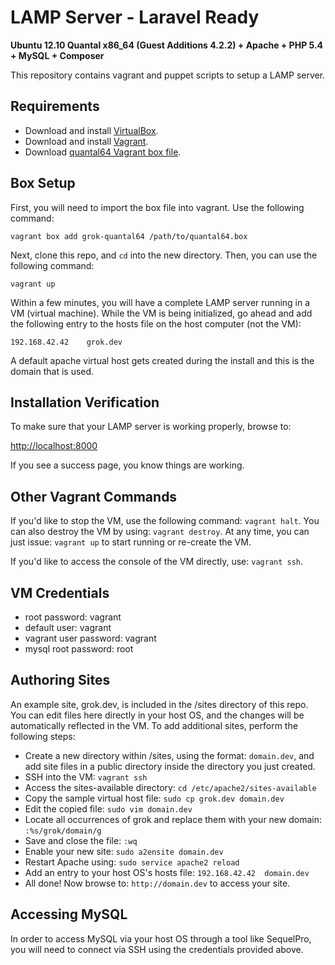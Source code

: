 # LAMP Server  - Laravel Ready

**Ubuntu 12.10 Quantal x86_64 (Guest Additions 4.2.2) + Apache + PHP 5.4 + MySQL + Composer**

This repository contains vagrant and puppet scripts to setup a LAMP server.

## Requirements

- Download and install [VirtualBox](https://www.virtualbox.org/wiki/Downloads).
- Download and install [Vagrant](http://www.vagrantup.com/downloads.html).
- Download [quantal64 Vagrant box file](https://github.com/downloads/roderik/VagrantQuantal64Box/quantal64.box).

## Box Setup

First, you will need to import the box file into vagrant. Use the following command:

```
vagrant box add grok-quantal64 /path/to/quantal64.box
```

Next, clone this repo, and `cd` into the new directory. Then, you can use the following command:

```
vagrant up
```

Within a few minutes, you will have a complete LAMP server running in a VM (virtual machine). While the VM is being initialized, go ahead and add the following entry to the hosts file on the host computer (not the VM):

```
192.168.42.42    grok.dev
```

A default apache virtual host gets created during the install and this is the domain that is used.  

## Installation Verification

To make sure that your LAMP server is working properly, browse to:

[http://localhost:8000](http://localhost:8000)

If you see a success page, you know things are working.

## Other Vagrant Commands

If you'd like to stop the VM, use the following command: `vagrant halt`. You can also destroy the VM by using: `vagrant destroy`. At any time, you can just issue: `vagrant up` to start running or re-create the VM.

If you'd like to access the console of the VM directly, use: `vagrant ssh`.

## VM Credentials

- root password: vagrant
- default user: vagrant
- vagrant user password: vagrant
- mysql root password: root

## Authoring Sites

An example site, grok.dev, is included in the /sites directory of this repo. You can edit files here directly in your host OS, and the changes will be automatically reflected in the VM. To add additional sites, perform the following steps:

- Create a new directory within /sites, using the format: `domain.dev`, and add site files in a public directory inside the directory you just created.
- SSH into the VM: `vagrant ssh`
- Access the sites-available directory: `cd /etc/apache2/sites-available`
- Copy the sample virtual host file: `sudo cp grok.dev domain.dev`
- Edit the copied file: `sudo vim domain.dev`
- Locate all occurrences of grok and replace them with your new domain: `:%s/grok/domain/g`
- Save and close the file: `:wq`
- Enable your new site: `sudo a2ensite domain.dev`
- Restart Apache using: `sudo service apache2 reload`
- Add an entry to your host OS's hosts file: `192.168.42.42  domain.dev`
- All done! Now browse to: `http://domain.dev` to access your site.


## Accessing MySQL

In order to access MySQL via your host OS through a tool like SequelPro, you will need to connect via SSH using the credentials provided above.
